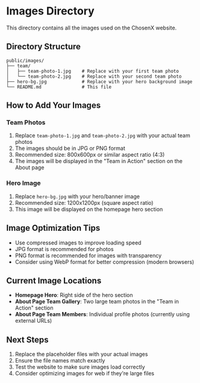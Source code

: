 # Images Directory

This directory contains all the images used on the ChosenX website.

## Directory Structure

```
public/images/
├── team/
│   ├── team-photo-1.jpg    # Replace with your first team photo
│   └── team-photo-2.jpg    # Replace with your second team photo
├── hero-bg.jpg             # Replace with your hero background image
└── README.md               # This file
```

## How to Add Your Images

### Team Photos
1. Replace `team-photo-1.jpg` and `team-photo-2.jpg` with your actual team photos
2. The images should be in JPG or PNG format
3. Recommended size: 800x600px or similar aspect ratio (4:3)
4. The images will be displayed in the "Team in Action" section on the About page

### Hero Image
1. Replace `hero-bg.jpg` with your hero/banner image
2. Recommended size: 1200x1200px (square aspect ratio)
3. This image will be displayed on the homepage hero section

## Image Optimization Tips

- Use compressed images to improve loading speed
- JPG format is recommended for photos
- PNG format is recommended for images with transparency
- Consider using WebP format for better compression (modern browsers)

## Current Image Locations

- **Homepage Hero**: Right side of the hero section
- **About Page Team Gallery**: Two large team photos in the "Team in Action" section
- **About Page Team Members**: Individual profile photos (currently using external URLs)

## Next Steps

1. Replace the placeholder files with your actual images
2. Ensure the file names match exactly
3. Test the website to make sure images load correctly
4. Consider optimizing images for web if they're large files
